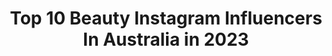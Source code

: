 ---
title: Top 10 Beauty Instagram Influencers In Australia in 2023
description: >-
  Find top beauty Instagram influencers in Australia in 2023. Most popular hashtags: #sydney #sydneystyle #sydneylife.
platform: Instagram
hits: 1373
text_top: Discover the most popular Instagram accounts on inBeat.
text_bottom: inBeat has 1373 Instagram influencers like this in Australia for you to collaborate.
profiles:
  - username: "kellympreston"
    fullname: >-
      Kelly Preston
    bio: >-
      🏋🏻‍♀️ EHP Labs - Discount code: KMP10 📥 contact@kellympreston.com 📍 Sydney 🇦🇺 🎓 UNSW B.I.Arch (Hons), 🎓 M.P.D 💪🏼 Fitness | 🍔 Food | 💋 Beauty
    location: "Australia"
    followers: 142876
    engagement: 630
    commentsToLikes: 0.034565
    id: ck0u1bzaxwhw00i199j4biujl
    verified: false
    hashtags: "#styleinspo, #bodypositive, #makeupgoals, #bodyinspo"
  - username: "vibesofadeity"
    fullname: >-
      Jessica ⚜️ Vibes of a Deity
    bio: >-
      Inspire | Empower Let’s redefine what beauty means, together. #vibesofadeity #bodypositivity
    location: "Australia"
    followers: 47408
    engagement: 574
    commentsToLikes: 0.053818
    id: ck8svzvp9dbhk0j78ehj7ssof
    verified: false
    hashtags: ""
  - username: "lorenaszy"
    fullname: >-
      LORENA SZY
    bio: >-
      Polish/Australian girl from Melbourne, Australia Lifestyle, Beauty, Fashion, Traveller Collab ✉ lorenaszy@outlook.com
    location: "Australia"
    followers: 68862
    engagement: 472
    commentsToLikes: 0.266812
    id: ckf5qad588ogm0j239sx1fpua
    verified: false
    hashtags: "#circlednastory, #circladnachangemaker, #gifted, #showpo"
  - username: "maddisonyates"
    fullname: >-
      MADDISON YATES
    bio: >-
      Noosa // Aus FASHION LIFESTYLE BEAUTY founder of @mandco.media 🤍 ✉️ - maddisonryates@gmail.com
    location: "Australia"
    followers: 25795
    engagement: 516
    commentsToLikes: 0.074105
    id: ck55l39990nc70i11b2nkd4go
    verified: false
    hashtags: "#nastygalsdoitbetter, #statusanxiety, #esmiskinminerals, #glassons"
  - username: "love.christina.xo"
    fullname: >-
      ✨Christina✨
    bio: >-
      🌟Digital creator & photographer 💫Travel, fashion, beauty, health & lifestyle ✨WINK model: info@winkmodels.com.au or hello@lovechristinaxo.com
    location: "Australia"
    followers: 183710
    engagement: 352
    commentsToLikes: 0.119808
    id: ck13c84lqz1y50i192xk9bkvq
    verified: false
    hashtags: "#bl, #revolve, #sheingals, #visitnsw"
  - username: "ootdstylistaa"
    fullname: >-
      NISHA | Sydney Blogger
    bio: >-
      🎀 Sydney based Influencer 🎦Lifestyle| Fashion | Beauty | Food & Travel 📸Sony alpha a7ii 📍Sydney, Australia 📮PR/collabs-DM/Email ⤵️Shop my collection
    location: "Australia"
    followers: 20109
    engagement: 886
    commentsToLikes: 0.071886
    id: ckaot5lgvuh960i78yh489cri
    verified: false
    hashtags: "#canberrablogger, #erheer, #sydneyinfluencer, #melbournefashion"
  - username: "she.isamy"
    fullname: >-
      Amy
    bio: >-
      Here to inspire ✨✨ Content creator 💕 Beauty. Fashion. Travel 🧿 DM or email to work together 💋
    location: "Australia"
    followers: 34624
    engagement: 325
    commentsToLikes: 0.414102
    id: ck0w0n5ovf1ul0i19gwdrag4c
    verified: false
    hashtags: "#glowingskin, #mildpeel, #ad, #bigwaustralia"
  - username: "babii.sammii"
    fullname: >-
      S A M M Y 👸🏼💖✨
    bio: >-
      🌏📍melbourne / AUS 🦋✨ foodie / lifestyle / fashion & beauty 💌 collabs: sammyluix@gmail.com
    location: "Australia"
    followers: 47584
    engagement: 272
    commentsToLikes: 0.161835
    id: ck5zn1irjnlo40i149hntfdaa
    verified: false
    hashtags: "#onemillionsheinbucks, #shein1111, #shein, #sheingals"
  - username: "themommyroves"
    fullname: >-
      Rovie ✨ Sydney Lifestyle Blog
    bio: >-
      That #imconfused CEO on Tiktok @themommyroves Also loves beautiful places, food, beauty, fashion & fitness❤️ 📸@pgperalta 📩rovieperalta@icloud.com
    location: "Australia"
    followers: 7381
    engagement: 651
    commentsToLikes: 0.256306
    id: ckap988yjrkjb0i783svgjgj6
    verified: false
    hashtags: "#imconfused, #livethelittlethings, #travelingmom, #sydneylifestyleblog"
  - username: "matilda_murray_"
    fullname: >-
      Matilda Murray
    bio: >-
      beauty & biz (sydney based) co- owner @staxofficial_ podcast host @thesauce_withdonandtil
    location: "Australia"
    followers: 57705
    engagement: 230
    commentsToLikes: 0.094980
    id: ck5pz74o1zjn60i11nv7j9bn9
    verified: false
    hashtags: "#psv3, #ootd"
---